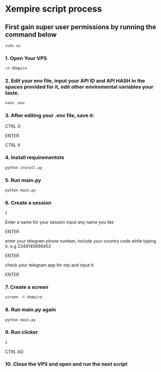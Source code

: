 # Xempire script process
## First gain  super user permissions by running the command below
```sh
sudo su
```
### 1. Open Your VPS
```sh
cd XEmpire
```
### 2. Edit your env file, input your API ID and API HASH in the spaces provided for it, edit other enviromental variables your taste.
```sh
nano .env
```
### 3. After editing your .env file, save it:
CTRL O

ENTER 

CTRL X
### 4. Install requirementsts
```sh
python install.py
```
### 5. Run main.py
```sh
python main.py
```
### 6. Create a session
```sh
1
```
Enter a name for your session input any name you like

ENTER

enter your telegram phone number, include your country code while typing it. e.g 2348145698452

ENTER

check your telegram app for otp and input it

ENTER
### 7. Create a screen
```sh
screen -R Xempire
```
### 8. Run main.py again
```sh
python main.py
```
### 9. Run clicker
```sh
2
```
CTRL AD
### 10. Close the VPS and open and run the next script
